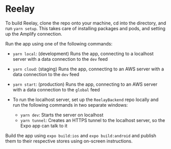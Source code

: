# Reelay

To build Reelay, clone the repo onto your machine, cd into the directory, and run `yarn setup`. This takes care of installing packages and pods, and setting up the Amplify connection.

Run the app using one of the following commands:
- `yarn local`: (development) Runs the app, connecting to a localhost server with a data connection to the `dev` feed
- `yarn cloud`: (staging) Runs the app, connecting to an AWS server with a data connection to the `dev` feed
- `yarn start`: (production) Runs the app, connecting to an AWS server with a data connection to the `global` feed

- To run the localhost server, set up the `ReelayBackend` repo locally and run the following commands in two separate windows:
    - `yarn dev`: Starts the server on localhost
    - `yarn tunnel`: Creates an HTTPS tunnel to the localhost server, so the Expo app can talk to it

Build the app using `expo build:ios` and `expo build:android` and publish them to their respective stores using on-screen instructions.